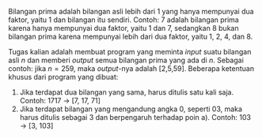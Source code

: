 Bilangan prima adalah bilangan asli lebih dari 1 yang hanya mempunyai dua faktor, yaitu 1 dan bilangan itu sendiri. Contoh: 7 adalah bilangan prima karena hanya mempunyai dua faktor, yaitu 1 dan 7, sedangkan 8 bukan bilangan prima karena mempunyai lebih dari dua faktor, yaitu 1, 2, 4, dan 8.

Tugas kalian adalah membuat program yang meminta *input* suatu bilangan asli $n$ dan memberi *output* semua bilangan prima yang ada di $n$. Sebagai contoh: jika $n = 259$, maka *output*-nya adalah [2,5,59]. Beberapa ketentuan khusus dari program yang dibuat:
1. Jika terdapat dua bilangan yang sama, harus ditulis satu kali saja.
    Contoh: 1717 → [7, 17, 71]
3. Jika terdapat bilangan yang mengandung angka 0, seperti 03, maka harus ditulis sebagai 3 dan berpengaruh terhadap poin a).
  Contoh: 103 → [3, 103]
